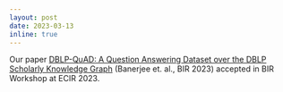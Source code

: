 ```yaml
---
layout: post
date: 2023-03-13
inline: true
---
```


Our paper [DBLP-QuAD: A Question Answering Dataset over the DBLP Scholarly Knowledge Graph](https://ceur-ws.org/Vol-3617/paper-05.pdf) (Banerjee et. al., BIR 2023) accepted in BIR Workshop at ECIR 2023.
